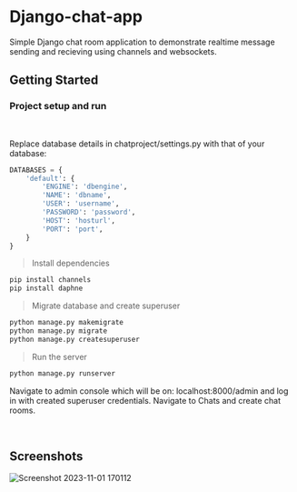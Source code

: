 # Django-chat-app

Simple Django chat room application to demonstrate realtime message sending and recieving using channels and websockets.

## Getting Started

### Project setup and run
<br />

Replace database details in chatproject/settings.py with that of your database:
```python
DATABASES = {
    'default': {
        'ENGINE': 'dbengine',
        'NAME': 'dbname',
        'USER': 'username',
        'PASSWORD': 'password',
        'HOST': 'hosturl',
        'PORT': 'port',
    }
}
```

> Install dependencies
```bash
pip install channels
pip install daphne
```

> Migrate database and create superuser
```bash
python manage.py makemigrate
python manage.py migrate
python manage.py createsuperuser
```
> Run the server
```bash
python manage.py runserver
```

Navigate to admin console which will be on: localhost:8000/admin and log in with created superuser credentials. 
Navigate to Chats and create chat rooms.

<br />

## Screenshots
![Screenshot 2023-11-01 170112](https://github.com/RendreGreyling/Django-chat-app/assets/92786005/57ada3f3-901c-43e6-9ced-5b0dec3ec51b)



